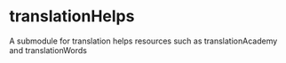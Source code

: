 # translationHelps
A submodule for translation helps resources such as translationAcademy and translationWords
